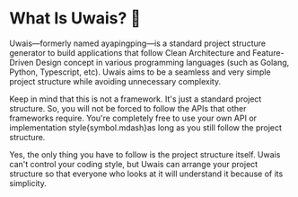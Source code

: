 # What Is Uwais? 🤔

Uwais—formerly named ayapingping—is a standard project structure generator to build
applications that follow Clean Architecture and Feature-Driven Design concept in various programming languages
(such as Golang, Python, Typescript, etc). Uwais aims to be a seamless and very simple project structure while avoiding unnecessary complexity.

Keep in mind that this is not a framework. It's just a standard project structure. So, you will not be forced to follow the APIs that other frameworks require.
You're completely free to use your own API or implementation style{symbol.mdash}as long as you still follow the project structure.

Yes, the only thing you have to follow is the project structure itself. Uwais can't control your coding style, but Uwais can arrange your 
project structure so that everyone who looks at it will understand it because of its simplicity.
